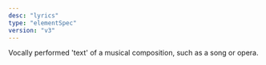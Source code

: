 ```yaml
---
desc: "lyrics"
type: "elementSpec"
version: "v3"
---
```


Vocally performed 'text' of a musical composition, such as a song or opera.
